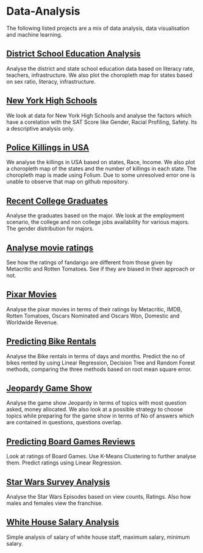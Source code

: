 # Data-Analysis
The following listed projects are a mix of data analysis, data visualisation and machine learning. 

## [District School Education Analysis](https://github.com/deepankarpal89/Data-Analysis/blob/master/district_school_education.ipynb)
Analyse the district and state school education data based on literacy rate, teachers, infrastructure. We also plot the choropleth map for states based on sex ratio, literacy, infrastructure.

## [New York High Schools](https://github.com/deepankarpal89/Data-Analysis/blob/master/Analysing%2BNew%2BYork%2BHigh%2BSchools.ipynb)
We look at data for New York High Schools and analyse the factors which have a corelation with the SAT Score like Gender, Racial Profiling, Safety. Its a descriptive analysis only.

## [Police Killings in USA](https://github.com/deepankarpal89/Data-Analysis/blob/master/Analysing%2BPolice%2BKillings%2Bin%2BUSA.ipynb)
We analyse the killings in USA based on states, Race, Income. We also plot a choropleth map of the states and the number of killings in each state. The choropleth map is made using Folium. Due to some unresolved error one is unable to observe that map on github repository.

## [Recent College Graduates](https://github.com/deepankarpal89/Data-Analysis/blob/master/Analysing%2BRecent%2BGrads.ipynb)
Analyse the graduates based on the major. We look at the employment scenario, the college and non college jobs availability for various majors. The gender distribution for majors.

## [Analyse movie ratings](https://github.com/deepankarpal89/Data-Analysis/blob/master/analysing_movie_reviews.ipynb)
See how the ratings of fandango are different from those given by Metacritic and Rotten Tomatoes. See if they are biased in their approach or not.

## [Pixar Movies](https://github.com/deepankarpal89/Data-Analysis/blob/master/Pixar%2BMovies%2BAnalysis.ipynb)
Analyse the pixar movies in terms of their ratings by Metacritic, IMDB, Rotten Tomatoes, Oscars Nominated and Oscars Won, Domestic and Worldwide Revenue.

## [Predicting Bike Rentals](https://github.com/deepankarpal89/Data-Analysis/blob/master/Predicting%2BBike%2BRentals.ipynb)
Analyse the Bike rentals in terms of days and months. Predict the no of bikes rented by using Linear Regression, Decision Tree and Random Forest methods, comparing the three methods based on root mean square error.

## [Jeopardy Game Show](https://github.com/deepankarpal89/Data-Analysis/blob/master/Jeopardy%2BAnalysis.ipynb)
Analyse the game show Jeopardy in terms of topics with most question asked, money allocated. We also look at a possible strategy to choose topics while preparing for the game show in terms of No of answers which are contained in questions, questions overlap.

## [Predicting Board Games Reviews](https://github.com/deepankarpal89/Data-Analysis/blob/master/Predicting%2BBoard%2BGames%2BReviews.ipynb)
Look at ratings of Board Games. Use K-Means Clustering to further analyse them. Predict ratings using Linear Regression.

## [Star Wars Survey Analysis](https://github.com/deepankarpal89/Data-Analysis/blob/master/Star%2BWars%2BSurvey%2BAnalysis.ipynb)
Analyse the Star Wars Episodes based on view counts, Ratings. Also how males and females view the franchise.

## [White House Salary Analysis](https://github.com/deepankarpal89/Data-Analysis/blob/master/White%2BHouse%2BSalary%2BAnalysis.ipynb)
Simple analysis of salary of white house staff, maximum salary, minimum salary.

